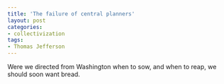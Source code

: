 ```yaml
---
title: 'The failure of central planners'
layout: post
categories:
- collectivization
tags:
- Thomas Jefferson
---
```


Were we directed from Washington when to sow, and when to reap, we should soon want bread.